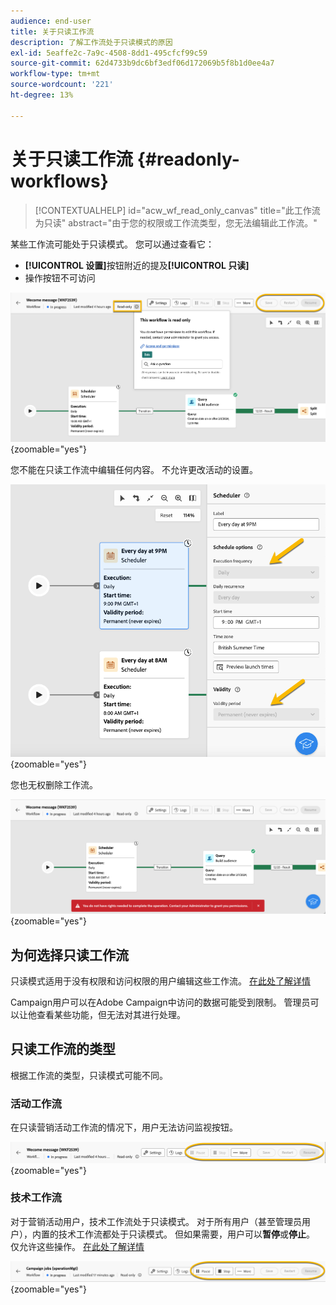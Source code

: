 ```yaml
---
audience: end-user
title: 关于只读工作流
description: 了解工作流处于只读模式的原因
exl-id: 5eaffe2c-7a9c-4508-8dd1-495cfcf99c59
source-git-commit: 62d4733b9dc6bf3edf06d172069b5f8b1d0ee4a7
workflow-type: tm+mt
source-wordcount: '221'
ht-degree: 13%

---
```


# 关于只读工作流 {#readonly-workflows}

>[!CONTEXTUALHELP]
>id="acw_wf_read_only_canvas"
>title="此工作流为只读"
>abstract="由于您的权限或工作流类型，您无法编辑此工作流。"

某些工作流可能处于只读模式。 您可以通过查看它：

- **[!UICONTROL 设置]**&#x200B;按钮附近的提及&#x200B;**[!UICONTROL 只读]**
- 操作按钮不可访问

![](assets/readonly-workflow.png){zoomable="yes"}

您不能在只读工作流中编辑任何内容。 不允许更改活动的设置。


![](assets/scheduler-readonly.png){zoomable="yes"}


您也无权删除工作流。

![](assets/readonly-rights.png){zoomable="yes"}

## 为何选择只读工作流

只读模式适用于没有权限和访问权限的用户编辑这些工作流。 [在此处了解详情](../get-started/permissions.md)

Campaign用户可以在Adobe Campaign中访问的数据可能受到限制。 管理员可以让他查看某些功能，但无法对其进行处理。

## 只读工作流的类型

根据工作流的类型，只读模式可能不同。

### 活动工作流

在只读营销活动工作流的情况下，用户无法访问监视按钮。

![](assets/readonly-campaign-workflow.png){zoomable="yes"}

### 技术工作流

对于营销活动用户，技术工作流处于只读模式。
对于所有用户（甚至管理员用户），内置的技术工作流都处于只读模式。 但如果需要，用户可以**暂停**&#x200B;或&#x200B;**停止**。 仅允许这些操作。 [在此处了解详情](https://experienceleague.adobe.com/en/docs/campaign/automation/workflows/introduction/wf-type/technical-workflows)

![](assets/readonly-technical-workflow.png){zoomable="yes"}
